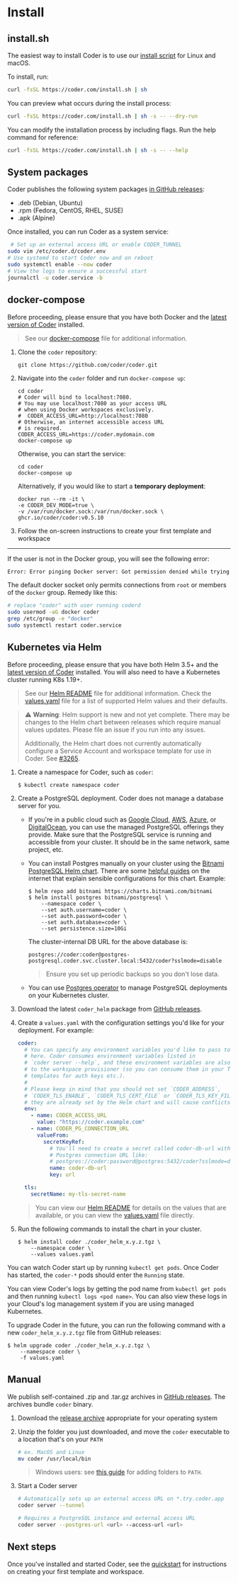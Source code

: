 # Install

## install.sh

The easiest way to install Coder is to use our [install script](https://github.com/coder/coder/blob/main/install.sh) for Linux and macOS.

To install, run:

```bash
curl -fsSL https://coder.com/install.sh | sh
```

You can preview what occurs during the install process:

```bash
curl -fsSL https://coder.com/install.sh | sh -s -- --dry-run
```

You can modify the installation process by including flags. Run the help command for reference:

```bash
curl -fsSL https://coder.com/install.sh | sh -s -- --help
```

## System packages

Coder publishes the following system packages [in GitHub releases](https://github.com/coder/coder/releases):

- .deb (Debian, Ubuntu)
- .rpm (Fedora, CentOS, RHEL, SUSE)
- .apk (Alpine)

Once installed, you can run Coder as a system service:

```sh
 # Set up an external access URL or enable CODER_TUNNEL
sudo vim /etc/coder.d/coder.env
# Use systemd to start Coder now and on reboot
sudo systemctl enable --now coder
# View the logs to ensure a successful start
journalctl -u coder.service -b
```

## docker-compose

Before proceeding, please ensure that you have both Docker and the [latest version of
Coder](https://github.com/coder/coder/releases) installed.

> See our [docker-compose](https://github.com/coder/coder/blob/main/docker-compose.yaml) file
> for additional information.

1. Clone the `coder` repository:

   ```console
   git clone https://github.com/coder/coder.git
   ```

2. Navigate into the `coder` folder and run `docker-compose up`:

   ```console
   cd coder
   # Coder will bind to localhost:7080.
   # You may use localhost:7080 as your access URL
   # when using Docker workspaces exclusively.
   #  CODER_ACCESS_URL=http://localhost:7080
   # Otherwise, an internet accessible access URL
   # is required.
   CODER_ACCESS_URL=https://coder.mydomain.com
   docker-compose up
   ```

   Otherwise, you can start the service:

   ```console
   cd coder
   docker-compose up
   ```

   Alternatively, if you would like to start a **temporary deployment**:

   ```console
   docker run --rm -it \
   -e CODER_DEV_MODE=true \
   -v /var/run/docker.sock:/var/run/docker.sock \
   ghcr.io/coder/coder:v0.5.10
   ```

3. Follow the on-screen instructions to create your first template and workspace

---

If the user is not in the Docker group, you will see the following error:

```sh
Error: Error pinging Docker server: Got permission denied while trying to connect to the Docker daemon socket
```

The default docker socket only permits connections from `root` or members of the `docker`
group. Remedy like this:

```sh
# replace "coder" with user running coderd
sudo usermod -aG docker coder
grep /etc/group -e "docker"
sudo systemctl restart coder.service
```

## Kubernetes via Helm

Before proceeding, please ensure that you have both Helm 3.5+ and the
[latest version of Coder](https://github.com/coder/coder/releases) installed.
You will also need to have a Kubernetes cluster running K8s 1.19+.

> See our [Helm README](https://github.com/coder/coder/blob/main/helm#readme)
> file for additional information. Check the
> [values.yaml](https://github.com/coder/coder/blob/main/helm/values.yaml) file
> for a list of supported Helm values and their defaults.

> ⚠️ **Warning**: Helm support is new and not yet complete. There may be changes
> to the Helm chart between releases which require manual values updates. Please
> file an issue if you run into any issues.
>
> Additionally, the Helm chart does not currently automatically configure a
> Service Account and workspace template for use in Coder. See
> [#3265](https://github.com/coder/coder/issues/3265).

1. Create a namespace for Coder, such as `coder`:

    ```console
    $ kubectl create namespace coder
    ```

1. Create a PostgreSQL deployment. Coder does not manage a database server for
   you.

    - If you're in a public cloud such as
      [Google Cloud](https://cloud.google.com/sql/docs/postgres/),
      [AWS](https://aws.amazon.com/rds/postgresql/),
      [Azure](https://docs.microsoft.com/en-us/azure/postgresql/), or
      [DigitalOcean](https://www.digitalocean.com/products/managed-databases-postgresql),
      you can use the managed PostgreSQL offerings they provide. Make sure that
      the PostgreSQL service is running and accessible from your cluster. It
      should be in the same network, same project, etc.

    - You can install Postgres manually on your cluster using the
      [Bitnami PostgreSQL Helm chart](https://github.com/bitnami/charts/tree/master/bitnami/postgresql#readme). There are some
      [helpful guides](https://phoenixnap.com/kb/postgresql-kubernetes) on the
      internet that explain sensible configurations for this chart. Example:

      ```console
      $ helm repo add bitnami https://charts.bitnami.com/bitnami
      $ helm install postgres bitnami/postgresql \
          --namespace coder \
          --set auth.username=coder \
          --set auth.password=coder \
          --set auth.database=coder \
          --set persistence.size=10Gi
      ```

      The cluster-internal DB URL for the above database is:
      ```
      postgres://coder:coder@postgres-postgresql.coder.svc.cluster.local:5432/coder?sslmode=disable
      ```

      > Ensure you set up periodic backups so you don't lose data.

    - You can use
      [Postgres operator](https://github.com/zalando/postgres-operator) to
      manage PostgreSQL deployments on your Kubernetes cluster.

1. Download the latest `coder_helm` package from
   [GitHub releases](https://github.com/coder/coder/releases).

1. Create a `values.yaml` with the configuration settings you'd like for your
   deployment. For example:

    ```yaml
    coder:
      # You can specify any environment variables you'd like to pass to Coder
      # here. Coder consumes environment variables listed in
      # `coder server --help`, and these environment variables are also passed
      # to the workspace provisioner (so you can consume them in your Terraform
      # templates for auth keys etc.).
      #
      # Please keep in mind that you should not set `CODER_ADDRESS`,
      # `CODER_TLS_ENABLE`, `CODER_TLS_CERT_FILE` or `CODER_TLS_KEY_FILE` as
      # they are already set by the Helm chart and will cause conflicts.
      env:
        - name: CODER_ACCESS_URL
          value: "https://coder.example.com"
        - name: CODER_PG_CONNECTION_URL
          valueFrom:
            secretKeyRef:
              # You'll need to create a secret called coder-db-url with your
              # Postgres connection URL like:
              # postgres://coder:password@postgres:5432/coder?sslmode=disable
              name: coder-db-url
              key: url

      tls:
        secretName: my-tls-secret-name
    ```

    > You can view our
    > [Helm README](https://github.com/coder/coder/blob/main/helm#readme) for
    > details on the values that are available, or you can view the
    > [values.yaml](https://github.com/coder/coder/blob/main/helm/values.yaml)
    > file directly.

1. Run the following commands to install the chart in your cluster.

    ```console
    $ helm install coder ./coder_helm_x.y.z.tgz \
        --namespace coder \
        --values values.yaml
    ```

You can watch Coder start up by running `kubectl get pods`. Once Coder has
started, the `coder-*` pods should enter the `Running` state.

You can view Coder's logs by getting the pod name from `kubectl get pods` and
then running `kubectl logs <pod name>`. You can also view these logs in your
Cloud's log management system if you are using managed Kubernetes.

To upgrade Coder in the future, you can run the following command with a new `coder_helm_x.y.z.tgz` file from GitHub releases:

```console
$ helm upgrade coder ./coder_helm_x.y.z.tgz \
    --namespace coder \
    -f values.yaml
```

## Manual

We publish self-contained .zip and .tar.gz archives in [GitHub releases](https://github.com/coder/coder/releases). The archives bundle `coder` binary.

1. Download the [release archive](https://github.com/coder/coder/releases) appropriate for your operating system

1. Unzip the folder you just downloaded, and move the `coder` executable to a location that's on your `PATH`

   ```sh
   # ex. MacOS and Linux
   mv coder /usr/local/bin
   ```

   > Windows users: see [this guide](https://answers.microsoft.com/en-us/windows/forum/all/adding-path-variable/97300613-20cb-4d85-8d0e-cc9d3549ba23) for adding folders to `PATH`.

1. Start a Coder server

   ```sh
   # Automatically sets up an external access URL on *.try.coder.app
   coder server --tunnel

   # Requires a PostgreSQL instance and external access URL
   coder server --postgres-url <url> --access-url <url>
   ```

## Next steps

Once you've installed and started Coder, see the [quickstart](./quickstart.md)
for instructions on creating your first template and workspace.
